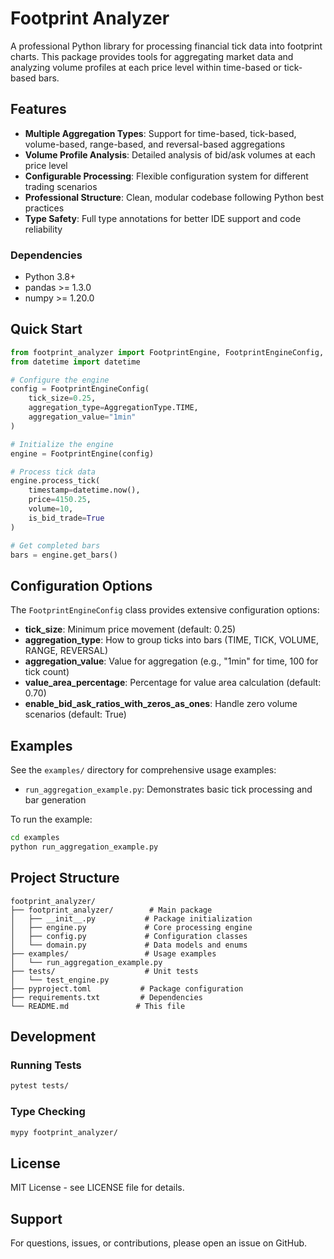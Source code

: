 # Footprint Analyzer

A professional Python library for processing financial tick data into footprint charts. This package provides tools for aggregating market data and analyzing volume profiles at each price level within time-based or tick-based bars.

## Features

- **Multiple Aggregation Types**: Support for time-based, tick-based, volume-based, range-based, and reversal-based aggregations
- **Volume Profile Analysis**: Detailed analysis of bid/ask volumes at each price level
- **Configurable Processing**: Flexible configuration system for different trading scenarios  
- **Professional Structure**: Clean, modular codebase following Python best practices
- **Type Safety**: Full type annotations for better IDE support and code reliability

### Dependencies

- Python 3.8+
- pandas >= 1.3.0
- numpy >= 1.20.0

## Quick Start

```python
from footprint_analyzer import FootprintEngine, FootprintEngineConfig, AggregationType
from datetime import datetime

# Configure the engine
config = FootprintEngineConfig(
    tick_size=0.25,
    aggregation_type=AggregationType.TIME,
    aggregation_value="1min"
)

# Initialize the engine
engine = FootprintEngine(config)

# Process tick data
engine.process_tick(
    timestamp=datetime.now(),
    price=4150.25,
    volume=10,
    is_bid_trade=True
)

# Get completed bars
bars = engine.get_bars()
```

## Configuration Options

The `FootprintEngineConfig` class provides extensive configuration options:

- **tick_size**: Minimum price movement (default: 0.25)
- **aggregation_type**: How to group ticks into bars (TIME, TICK, VOLUME, RANGE, REVERSAL)
- **aggregation_value**: Value for aggregation (e.g., "1min" for time, 100 for tick count)
- **value_area_percentage**: Percentage for value area calculation (default: 0.70)
- **enable_bid_ask_ratios_with_zeros_as_ones**: Handle zero volume scenarios (default: True)

## Examples

See the `examples/` directory for comprehensive usage examples:

- `run_aggregation_example.py`: Demonstrates basic tick processing and bar generation

To run the example:
```bash
cd examples
python run_aggregation_example.py
```

## Project Structure

```
footprint_analyzer/
├── footprint_analyzer/        # Main package
│   ├── __init__.py           # Package initialization
│   ├── engine.py             # Core processing engine
│   ├── config.py             # Configuration classes
│   └── domain.py             # Data models and enums
├── examples/                 # Usage examples
│   └── run_aggregation_example.py
├── tests/                    # Unit tests
│   └── test_engine.py
├── pyproject.toml           # Package configuration
├── requirements.txt         # Dependencies
└── README.md               # This file
```

## Development

### Running Tests

```bash
pytest tests/
```

### Type Checking

```bash
mypy footprint_analyzer/
```

## License

MIT License - see LICENSE file for details.


## Support

For questions, issues, or contributions, please open an issue on GitHub.
